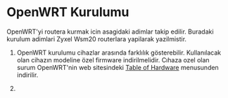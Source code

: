 # OpenWRT Kurulumu

OpenWRT'yi routera kurmak icin asagidaki adimlar takip edilir. Buradaki kurulum adimlari Zyxel Wsm20 routerlara yapilarak yazilmistir.

1. OpenWRT kurulumu cihazlar arasında farklılık gösterebilir. Kullanılacak olan cihazın modeline özel firmware indirilmelidir. Cıhaza ozel olan surum OpenWRT'nin web sitesindeki [Table of Hardware](https://openwrt.org/toh/start) menusunden indirilir.

2.